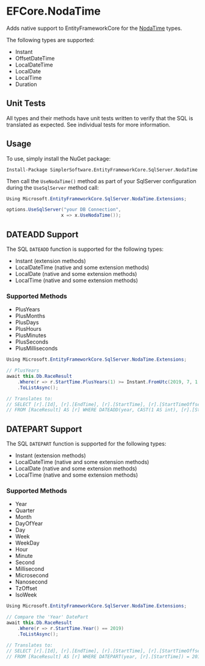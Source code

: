 # EFCore.NodaTime

Adds native support to EntityFrameworkCore for the [NodaTime](https://nodatime.org/) types.

The following types are supported:
* Instant
* OffsetDateTime
* LocalDateTime
* LocalDate
* LocalTime
* Duration

## Unit Tests
All types and their methods have unit tests written to verify that the SQL is translated as expected. See individual tests for more information.

## Usage
To use, simply install the NuGet package:
```shell
Install-Package SimplerSoftware.EntityFrameworkCore.SqlServer.NodaTime
```

Then call the `UseNodaTime()` method as part of your SqlServer configuration during the `UseSqlServer` method call:
```csharp
Using Microsoft.EntityFrameworkCore.SqlServer.NodaTime.Extensions;

options.UseSqlServer("your DB Connection",
                    x => x.UseNodaTime());
```
## DATEADD Support
The SQL `DATEADD` function is supported for the following types:
* Instant (extension methods)
* LocalDateTime (native and some extension methods)
* LocalDate (native and some extension methods)
* LocalTime (native and some extension methods)

### Supported Methods
* PlusYears
* PlusMonths
* PlusDays
* PlusHours
* PlusMinutes
* PlusSeconds
* PlusMilliseconds

```csharp
Using Microsoft.EntityFrameworkCore.SqlServer.NodaTime.Extensions;

// PlusYears
await this.Db.RaceResult
    .Where(r => r.StartTime.PlusYears(1) >= Instant.FromUtc(2019, 7, 1, 1, 0))
    .ToListAsync();

// Translates to: 
// SELECT [r].[Id], [r].[EndTime], [r].[StartTime], [r].[StartTimeOffset] 
// FROM [RaceResult] AS [r] WHERE DATEADD(year, CAST(1 AS int), [r].[StartTime]) >= '2019-07-01T01:00:00.0000000Z'
```

## DATEPART Support
The SQL `DATEPART` function is supported for the following types:
* Instant (extension methods)
* LocalDateTime (native and some extension methods)
* LocalDate (native and some extension methods)
* LocalTime (native and some extension methods)

### Supported Methods
* Year
* Quarter
* Month
* DayOfYear
* Day
* Week
* WeekDay
* Hour
* Minute
* Second
* Millisecond
* Microsecond
* Nanosecond
* TzOffset
* IsoWeek

```csharp
Using Microsoft.EntityFrameworkCore.SqlServer.NodaTime.Extensions;

// Compare the 'Year' DatePart
await this.Db.RaceResult
    .Where(r => r.StartTime.Year() == 2019)
    .ToListAsync();

// Translates to: 
// SELECT [r].[Id], [r].[EndTime], [r].[StartTime], [r].[StartTimeOffset] 
// FROM [RaceResult] AS [r] WHERE DATEPART(year, [r].[StartTime]) = 2019
```
